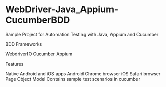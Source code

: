 # WebDriver-Java_Appium-CucumberBDD
Sample Project for Automation Testing with Java, Appium and Cucumber

BDD Frameworks

WebdriverIO 
Cucumber
Appium

Features

Native Android and iOS apps
Android Chrome browser
iOS Safari browser
Page Object Model
Contains sample test scenarios in cucumber
